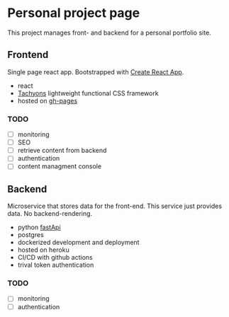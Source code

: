 # Personal project page

This project manages front- and backend for a personal portfolio site.

## Frontend

Single page react app. Bootstrapped with [Create React App](https://github.com/facebook/create-react-app).

* react
* [Tachyons](https://tachyons.io//) lightweight functional CSS framework
* hosted on [gh-pages](https://kimko.github.io/personal/#/)

### TODO

- [ ] monitoring
- [ ] SEO
- [ ] retrieve content from backend
- [ ] authentication
- [ ] content managment console

## Backend

Microservice that stores data for the front-end. This service just provides data. No backend-rendering.

* python  [fastApi](https://fastapi.tiangolo.com/)
* postgres
* dockerized development and deployment
* hosted on heroku
* CI/CD with github actions
* trival token authentication

### TODO

- [ ] monitoring
- [ ] authentication
